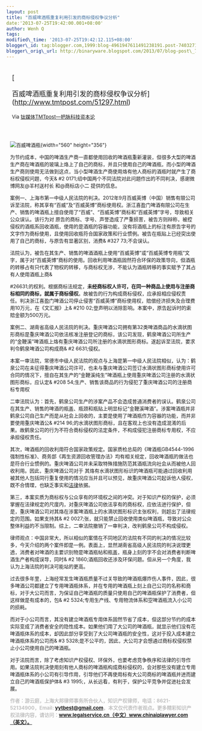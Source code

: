 ```yaml
--- 
layout: post 
title: "百威啤酒瓶重复利用引发的商标侵权争议分析" 
date:'2013-07-25T19:42:00.001+08:00' 
author: Wenh Q
tags:
modified\_time: '2013-07-25T19:42:12.115+08:00' 
blogger\_id: tag:blogger.com,1999:blog-4961947611491238191.post-7403271398546175217
blogger\_orig\_url: http://binaryware.blogspot.com/2013/07/blog-post\_7497.html
---
```

<div style="margin: 10px; padding: 5px;">

<div style="font-size: 18px;">

[

百威啤酒瓶重复利用引发的商标侵权争议分析](http://www.tmtpost.com/51297.html)

</div>

<div style="font-size: 13px;">

Via [钛媒体TMTpost—把脉科技资本论](http://www.tmtpost.com/)

</div>

</div>

<div style="font-size: 13px; padding: 15px 0 10px 10px;">

![百威啤酒瓶](http://www.tmtpost.com/wp-content/uploads/2013/07/137471500618-560x356.jpg "百威啤酒瓶"){width="560"
height="356"}

为节约成本，中国的啤酒生产商一直都使用回收的啤酒瓶重新灌装，但很多大型的啤酒生产商在啤酒瓶的玻璃上烙上了自己的商标，并且只使用自己的啤酒瓶，而小型的啤酒生产商则使用无法做到这点，当小型啤酒生产商使用烙有他人商标的酒瓶时就产生了商标权侵权问题，今天&
#2
0171;绍中国两个不同法院对此问题作出的不同判决，感谢微博网友@羊村送村长
和@商标店小二 提供的信息。



案例一、上海市第一中级人民法院的判决。2012年9月百威英博（中国）销售有限公司诉至法院，称其享有“百威”及“百威英博”商标使用权。浙江喜盈门啤酒有限公司在生产、销售的啤酒瓶上擅自使用了“百威”、“百威英博”商标和“百威英博”字号，导致相关公众误认。该行为对
原告的商标、字号、声誉造成了严重损害，被告方则辩称，被控侵权的酒瓶系回收酒瓶，使用的是酒瓶的容器功能，没有将酒瓶上的标注有原告字号的文字作为商标使用，且使用回收瓶符合国家政策和行业惯例。被告在瓶贴上已经突出使用了自己的商标，与原告有显著区别，消费&
#327
73;不会误认。

法院认为，被告在其生产、销售的啤酒酒瓶上使用“百威英博”或“百威英博专用瓶”文字，属于对“百威英博”商标的使用。回收利用啤酒瓶固然符合环保的政策导向，但酒瓶的转移占有只代表了物权的转移，与商标权无涉，不能认为酒瓶转移的事实赋予了其占有人使用酒瓶上商&

#26631;的权利。根据商标法规定，**未经商标权人许可，在同一种商品上使用与注册商标相同的商标，就属于商标侵权**。故被告的行为构成商标侵权，应承担相应侵权责任。判决浙江喜盈门啤酒公司停止侵害“百威英博”商标使用权，赔偿经济损失及合理费用10万元，在《文汇报》上&
#210
02;登声明以消除影响。本案中，原告起诉时的索赔金额为500万元。



案例二、湖南省高级人民法院的判决。重庆啤酒公司拥有第32类啤酒商品的水滴状图形商标是重庆啤酒公司依法核准注册登记的商标，该公司发现，鹤泉啤酒公司所生产的“金鞭溪”啤酒瓶上烙有重庆啤酒公司所注册的水滴状图形商标。遂起诉至法院，要求判令鹤泉啤酒公司构成商&
#2
6631;侵权。

本案一审法院，常德市中级人民法院的观点与上海是第一中级人民法院相似，认为：鹤泉公司在未征得重庆啤酒公司许可，也未与重庆啤酒公司签订水滴状图形商标使用许可合同的情况下，擅自在其生产的“金鞭溪纯生”啤酒瓶上使用重庆啤酒公司注册的水滴状图形商标，应认定&
#208
54;生产、销售该商品的行为侵犯了重庆啤酒公司的注册商标专用权

二审法院认为：首先，鹤泉公司生产的涉案产品不会造成普通消费者的误认。鹤泉公司在其生产、销售的啤酒的瓶盖、瓶颈和瓶贴上明显标记“金鞭溪啤酒”。涉案啤酒瓶并非鹤泉公司自己生产而是从社会上回收的，主要是使用了啤酒瓶作为容器的功能，而并非要使用重庆啤酒公&
#214
96;的水滴状图形商标，且在客观上也没有造成混淆的后果。故鹤泉公司的行为不符合商标侵权的法定条件，不构成侵犯注册商标专用权，不应承担侵权责任。

其次，啤酒瓶的回收利用符合国家政策规定。国家质检总局的《啤酒瓶GB4544-1996强制性标准》、商务部《再生资源回收管理办法》均有相关规定，回收啤酒瓶的做法也是符合行业惯例的。重庆啤酒公司并未采取特殊措施防范其酒瓶流向社会从而被他人回收利用。因此，重庆啤酒公司对于
其烙有水滴状图形标识的啤酒瓶可能通过回收利用被其他人包括同行重复使用的情况应当并且可以预见，故重庆啤酒公司起诉他人侵权，既不合情理，也缺乏事实和[法律](http://www.tmtpost.com/tag/%E6%B3%95%E5%BE%8B "查看 法律 中的全部文章")依据。

第三，本案实质为商标权与公众享有的环境权之间的冲突。对于知识产权的保护，必须掌握在法律规定的尺度内，对重庆啤酒公司依法享有的商标权，应依法进行保护，但是，重庆啤酒公司对其烙在涉案啤酒瓶上的水滴状图形标识主张权利，则超出了法律规定的范围。如果支持其&
#2
0027;张，就只能禁止回收使用类似啤酒瓶，导致对公众整体利益的不当限制。综上，二审法院撤销了一审判决，改判鹤泉公司不构成侵权。



律师观点：中国非常大，所以相似的案情在不同地区的法院有不同的判决的情况比较多，今天介绍的两个案件即是一例。表面上，显然湖南省高级人民法院的判决说理更透，消费者对啤酒的主要识别物是啤酒瓶帖和瓶盖，瓶身上刻的字不会对消费者判断啤酒生产者构成误导，同时&
#2
1860;酒瓶回收还涉及环保问题。但从另一个角度，我认为上海法院的判决可能站的更高。



过去很多年里，上海经常发生啤酒瓶质量不过关导致的啤酒瓶爆炸伤人事件，因此，很多啤酒公司都建立了专用啤酒瓶体系，并在专用的啤酒瓶上刻上自己公司的名称和商标，对于大公司而言，为保证自己啤酒瓶的质量只使用自己的啤酒瓶保护了消费者，但这样做是有成本的，包&
#2
5324;专用生产线、专用物流体系和空啤酒瓶流入小公司的损耗。

而对于小公司而言，其没有建立啤酒瓶专用体系固然节省了成本，但这部分节约的成本实际变成了消费者安全的隐性成本。如果他们用了大公司的啤酒瓶，就显示他们没有花啤酒瓶体系的成本，却因此部分享受到了大公司啤酒瓶的安全性，这对于投入成本建立啤酒瓶体系的公司而&
#3
5328;是不公平的，因此，大公司才会想通过商标权侵权禁止小公司使用自己的啤酒瓶。

对于法院而言，除了考虑知识产权侵权、环保外，也要考虑竞争秩序和法律的引导作用。如果法院判决使用刻有他人商标的啤酒瓶构成商标侵权的，会对那些没有建立专用啤酒瓶体系的小公司有引导作用，引导他们不再使用标有大公司商标的啤酒瓶并进而建立自己的啤酒瓶保护体&
#3
1995;，从长远看，有利于，保护公平竞争并促进社会发展。



**<span
style="color: silver;">作者：游云庭，上海大邦律师事务所合伙人，知识产权律师，电话：8621-52134900，Email:
yytbest@gmail.com，本文仅代表作者观点。更多精彩知识产权法律内容，请访问：www.legalservice.cn（中文）www.chinaiplawyer.com（英文）。</span>**

</div>
